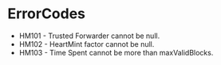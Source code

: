 # ErrorCodes

* HM101 - Trusted Forwarder cannot be null.
* HM102 - HeartMint factor cannot be null.
* HM103 - Time Spent cannot be more than maxValidBlocks. 
